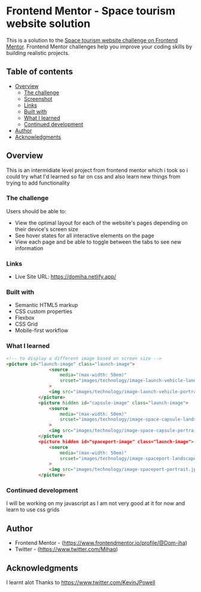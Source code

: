 # Frontend Mentor - Space tourism website solution

This is a solution to the [Space tourism website challenge on Frontend Mentor](https://www.frontendmentor.io/challenges/space-tourism-multipage-website-gRWj1URZ3). Frontend Mentor challenges help you improve your coding skills by building realistic projects. 

## Table of contents

- [Overview](#overview)
  - [The challenge](#the-challenge)
  - [Screenshot](#screenshot)
  - [Links](#links)
  - [Built with](#built-with)
  - [What I learned](#what-i-learned)
  - [Continued development](#continued-development)
- [Author](#author)
- [Acknowledgments](#acknowledgments)


## Overview
This is an intermidiate level project from frontend mentor which i took so i could try what I'd learned so far on css and also learn new things from trying to add functionality
### The challenge

Users should be able to:

- View the optimal layout for each of the website's pages depending on their device's screen size
- See hover states for all interactive elements on the page
- View each page and be able to toggle between the tabs to see new information



### Links

- Live Site URL: https://domiha.netlify.app/

### Built with

- Semantic HTML5 markup
- CSS custom properties
- Flexbox
- CSS Grid
- Mobile-first workflow



### What I learned

```html
<!-- to display a different image based on screen size -->
<picture id="launch-image" class="launch-image">
                <source 
                    media="(max-width: 50em)"
                    srcset="images/technology/image-launch-vehicle-landscape.jpg"
                >
                <img src="images/technology/image-launch-vehicle-portrait.jpg" alt="Launch vehicle">
            </picture>
            <picture hidden id="capsule-image" class="launch-image">
                <source 
                    media="(max-width: 50em)"
                    srcset="images/technology/image-space-capsule-landscape.jpg"
                >
                <img src="images/technology/image-space-capsule-portrait.jpg" alt="Space capsule">
            </picture
            <picture hidden id="spaceport-image" class="launch-image">
                <source 
                    media="(max-width: 50em)"
                    srcset="images/technology/image-spaceport-landscape.jpg"
                >
                <img src="images/technology/image-spaceport-portrait.jpg" alt="Spaceport">
            </picture>
```
### Continued development

I will be working on my javascript as I am not very good at it for now and learn to use css grids


## Author

- Frontend Mentor - (https://www.frontendmentor.io/profile/@Dom-iha)
- Twitter - (https://www.twitter.com/Mihaq)


## Acknowledgments
I learnt alot Thanks to https://www.twitter.com/KevinJPowell 


